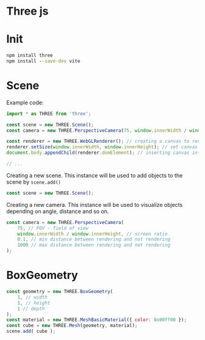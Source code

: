 # Three js

# Init

```cmd
npm install three
npm install --save-dev vite
```

# Scene

Example code:

```js
import * as THREE from 'three';

const scene = new THREE.Scene();
const camera = new THREE.PerspectiveCamera(75, window.innerWidth / window.innerHeight, 0.1, 1000);

const renderer = new THREE.WebGLRenderer(); // creating a canvas to render the scene.
renderer.setSize(window.innerWidth, window.innerHeight); // set canvas size
document.body.appendChild(renderer.domElement); // inserting canvas into document

// ...
```

Creating a new scene. This instance will be used to add objects to the scene by `scene.add()`

```js
const scene = new THREE.Scene();
```

Creating a new camera. This instance will be used to visualize objects depending on angle, distance and so on.

```js
const camera = new THREE.PerspectiveCamera(
    75, // FOV - field of view
    window.innerWidth / window.innerHeight, // screen ratio
    0.1, // min distance between rendering and not rendering
    1000 // max distance between rendering and not rendering
);
```

# BoxGeometry

```js
const geometry = new THREE.BoxGeometry(
    1, // width
    1, // height
    1 // depth
);
const material = new THREE.MeshBasicMaterial({ color: 0x00ff00 }); 
const cube = new THREE.Mesh(geometry, material); 
scene.add( cube );
```